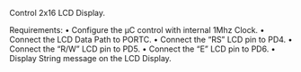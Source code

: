 Control 2x16 LCD Display.

Requirements:
• Configure the μC control with internal 1Mhz Clock.
• Connect the LCD Data Path to PORTC.
• Connect the “RS” LCD pin to PD4.
• Connect the “R/W” LCD pin to PD5.
• Connect the “E” LCD pin to PD6.
• Display String message on the LCD Display.
